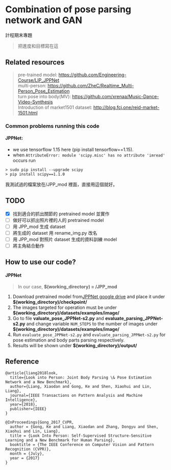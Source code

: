 # Combination of pose parsing network and GAN

計程期末專題

> 把進度和目標寫在這

## Related resources

> pre-trained model: https://github.com/Engineering-Course/LIP_JPPNet <br>
> multi-person: https://github.com/ZheC/Realtime_Multi-Person_Pose_Estimation <br>
> turn pose into body(MV): https://github.com/xrenaa/Music-Dance-Video-Synthesis <br>
> Introduction of market1501 dataset: http://blog.fcj.one/reid-market-1501.html

### Common problems running this code

#### JPPNet:

- we use tensorflow 1.15 here (pip install tensorflow==1.15).
- when `AttributeError: module 'scipy.misc' has no attribute 'imread'` occurs run

```
> sudo pip install --upgrade scipy
> pip install scipy==1.1.0
```

我測試過的檔案放在/JPP_mod 裡面，直接用這個就好。

## TODO

- [x] 找到適合的抓出關節的 pretrained model 並實作 <br>
- [ ] 做好可以抓出照片裡的人的 pretrained model <br>
- [ ] 用 JPP_mod 生成 dataset <br>
- [ ] 將生成的 dataset 用 rename_img.py 改名 <br>
- [ ] 用 JPP_mod 對照片 dataset 生成的資料訓練 model <br>
- [ ] 將主角結合動作

## How to use our code?

#### JPPNet

> In our case, **\$(working_directory) = /JPP_mod**

1. Download pretrained model from[JPPNet google drive](https://drive.google.com/file/d/1BFVXgeln-bek8TCbRjN6utPAgRE0LJZg/view) and place it under **\$(working_directory)/checkpoint/**
2. The images targeted for operation must be under **\$(working_directory)/datasets/examples/image/**
3. Go to file **valuate_pose_JPPNet-s2.py** and **evaluate_parsing_JPPNet-s2.py** and change variable `NUM_STEPS` to the number of images under **\$(working_directory)/datasets/examples/image/**
4. Run `evaluate_pose_JPPNet-s2.py` and `evaluate_parsing_JPPNet-s2.py` for pose estimation and body parts parsing respectively.
5. Results will be shown under **\$(working_directory)/output/**

## Reference

```
@article{liang2018look,
  title={Look into Person: Joint Body Parsing \& Pose Estimation Network and a New Benchmark},
  author={Liang, Xiaodan and Gong, Ke and Shen, Xiaohui and Lin, Liang},
  journal={IEEE Transactions on Pattern Analysis and Machine Intelligence},
  year={2018},
  publisher={IEEE}
}

@InProceedings{Gong_2017_CVPR,
  author = {Gong, Ke and Liang, Xiaodan and Zhang, Dongyu and Shen, Xiaohui and Lin, Liang},
  title = {Look Into Person: Self-Supervised Structure-Sensitive Learning and a New Benchmark for Human Parsing},
  booktitle = {The IEEE Conference on Computer Vision and Pattern Recognition (CVPR)},
  month = {July},
  year = {2017}
}
```
